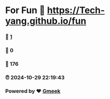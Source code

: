 # For Fun :link: https://Tech-yang.github.io/fun 
### :page_facing_up: [1](https://Tech-yang.github.io/fun/tag.html) 
### :speech_balloon: 0 
### :hibiscus: 176 
### :alarm_clock: 2024-10-29 22:19:43 
### Powered by :heart: [Gmeek](https://github.com/Meekdai/Gmeek)
